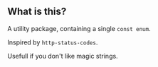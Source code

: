## What is this?
A utility package, containing a single `const enum`.

Inspired by `http-status-codes`.

Usefull if you don't like magic strings.
